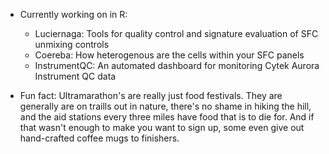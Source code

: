 - Currently working on in R:
  - Luciernaga: Tools for quality control and signature evaluation of SFC unmixing controls
  - Coereba: How heterogenous are the cells within your SFC panels
  - InstrumentQC: An automated dashboard for monitoring Cytek Aurora Instrument QC data

- Fun fact: Ultramarathon's are really just food festivals. They are generally are on traills out in nature, there's no shame in hiking the hill, and the aid stations every three miles have food that is to die for. And if that wasn't enough to make you want to sign up, some even give out hand-crafted coffee mugs to finishers.
